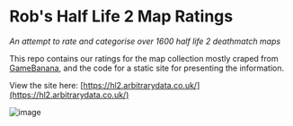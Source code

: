 # Rob's Half Life 2 Map Ratings
*An attempt to rate and categorise over 1600 half life 2 deathmatch maps*

This repo contains our ratings for the map collection mostly craped from [GameBanana](https://gamebanana.com/mods/cats/5328), and the code for a static site for presenting the information.

View the site here: [https://hl2.arbitrarydata.co.uk/](https://hl2.arbitrarydata.co.uk/)

![image](https://i.imgur.com/eJRUOk9.png)

